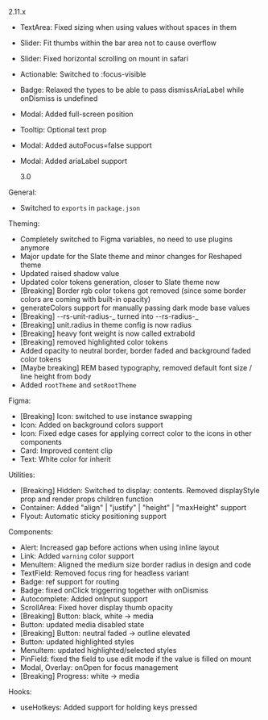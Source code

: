 2.11.x

- TextArea: Fixed sizing when using values without spaces in them
- Slider: Fit thumbs within the bar area not to cause overflow
- Slider: Fixed horizontal scrolling on mount in safari
- Actionable: Switched to :focus-visible
- Badge: Relaxed the types to be able to pass dismissAriaLabel while onDismiss is undefined
- Modal: Added full-screen position
- Tooltip: Optional text prop
- Modal: Added autoFocus=false support
- Modal: Added ariaLabel support

  3.0

General:

- Switched to `exports` in `package.json`

Theming:

- Completely switched to Figma variables, no need to use plugins anymore
- Major update for the Slate theme and minor changes for Reshaped theme
- Updated raised shadow value
- Updated color tokens generation, closer to Slate theme now
- [Breaking] Border rgb color tokens got removed (since some border colors are coming with built-in opacity)
- generateColors support for manually passing dark mode base values
- [Breaking] --rs-unit-radius-_ turned into --rs-radius-_
- [Breaking] unit.radius in theme config is now radius
- [Breaking] heavy font weight is now called extrabold
- [Breaking] removed highlighted color tokens
- Added opacity to neutral border, border faded and background faded color tokens
- [Maybe breaking] REM based typography, removed default font size / line height from body
- Added `rootTheme` and `setRootTheme`

Figma:

- [Breaking] Icon: switched to use instance swapping
- Icon: Added on background colors support
- Icon: Fixed edge cases for applying correct color to the icons in other components
- Card: Improved content clip
- Text: White color for inherit

Utilities:

- [Breaking] Hidden: Switched to display: contents. Removed displayStyle prop and render props children function
- Container: Added "align" | "justify" | "height" | "maxHeight" support
- Flyout: Automatic sticky positioning support

Components:

- Alert: Increased gap before actions when using inline layout
- Link: Added `warning` color support
- MenuItem: Aligned the medium size border radius in design and code
- TextField: Removed focus ring for headless variant
- Badge: ref support for routing
- Badge: fixed onClick triggerring together with onDismiss
- Autocomplete: Added onInput support
- ScrollArea: Fixed hover display thumb opacity
- [Breaking] Button: black, white -> media
- Button: updated media disabled state
- [Breaking] Button: neutral faded -> outline elevated
- Button: updated highlighted styles
- MenuItem: updated highlighted/selected styles
- PinField: fixed the field to use edit mode if the value is filled on mount
- Modal, Overlay: onOpen for focus management
- [Breaking] Progress: white -> media

Hooks:

- useHotkeys: Added support for holding keys pressed
